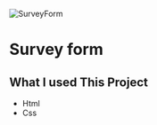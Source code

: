 ![SurveyForm](https://user-images.githubusercontent.com/118971876/212670325-b958efff-c9fc-46c2-b160-d228b463ce5d.gif)

# Survey form

## What I used This Project

- Html
- Css

